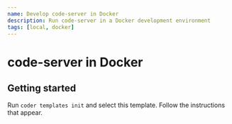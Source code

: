 ```yaml
---
name: Develop code-server in Docker
description: Run code-server in a Docker development environment
tags: [local, docker]
---
```


# code-server in Docker

## Getting started

Run `coder templates init` and select this template. Follow the instructions that appear. 
